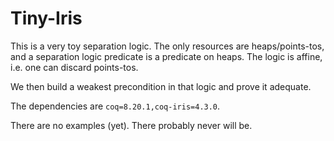 # Tiny-Iris

This is a very toy separation logic.
The only resources are heaps/points-tos, and a separation logic predicate is a predicate on heaps.
The logic is affine, i.e. one can discard points-tos.

We then build a weakest precondition in that logic and prove it adequate.

The dependencies are `coq=8.20.1,coq-iris=4.3.0`.

There are no examples (yet). There probably never will be.
